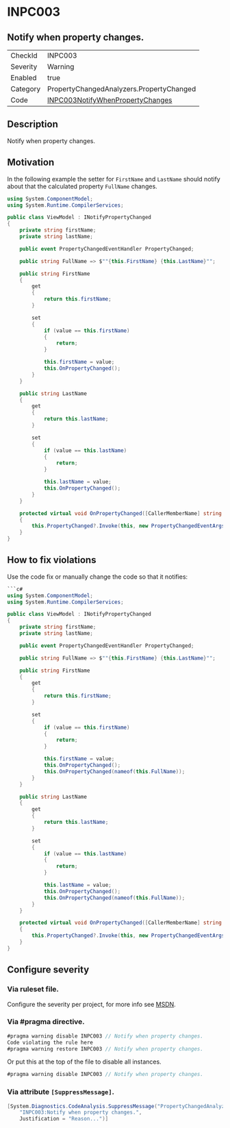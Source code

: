 # INPC003
## Notify when property changes.

<!-- start generated table -->
<table>
  <tr>
    <td>CheckId</td>
    <td>INPC003</td>
  </tr>
  <tr>
    <td>Severity</td>
    <td>Warning</td>
  </tr>
  <tr>
    <td>Enabled</td>
    <td>true</td>
  </tr>
  <tr>
    <td>Category</td>
    <td>PropertyChangedAnalyzers.PropertyChanged</td>
  </tr>
  <tr>
    <td>Code</td>
    <td><a href="https://github.com/DotNetAnalyzers/PropertyChangedAnalyzers/blob/master/PropertyChangedAnalyzers/INPC003NotifyWhenPropertyChanges.cs">INPC003NotifyWhenPropertyChanges</a></td>
  </tr>
</table>
<!-- end generated table -->

## Description

Notify when property changes.

## Motivation

In the following example the setter for `FirstName` and `LastName` should notify about that the calculated property `FullName` changes.

```c#
using System.ComponentModel;
using System.Runtime.CompilerServices;

public class ViewModel : INotifyPropertyChanged
{
    private string firstName;
    private string lastName;

    public event PropertyChangedEventHandler PropertyChanged;

    public string FullName => $""{this.FirstName} {this.LastName}"";

    public string FirstName
    {
        get
        {
            return this.firstName;
        }

        set
        {
            if (value == this.firstName)
            {
                return;
            }

            this.firstName = value;
            this.OnPropertyChanged();
        }
    }

    public string LastName
    {
        get
        {
            return this.lastName;
        }

        set
        {
            if (value == this.lastName)
            {
                return;
            }

            this.lastName = value;
            this.OnPropertyChanged();
        }
    }

    protected virtual void OnPropertyChanged([CallerMemberName] string propertyName = null)
    {
        this.PropertyChanged?.Invoke(this, new PropertyChangedEventArgs(propertyName));
    }
}
```

## How to fix violations

Use the code fix or manually change the code so that it notifies:

```c#
```c#
using System.ComponentModel;
using System.Runtime.CompilerServices;

public class ViewModel : INotifyPropertyChanged
{
    private string firstName;
    private string lastName;

    public event PropertyChangedEventHandler PropertyChanged;

    public string FullName => $""{this.FirstName} {this.LastName}"";

    public string FirstName
    {
        get
        {
            return this.firstName;
        }

        set
        {
            if (value == this.firstName)
            {
                return;
            }

            this.firstName = value;
            this.OnPropertyChanged();
            this.OnPropertyChanged(nameof(this.FullName));
        }
    }

    public string LastName
    {
        get
        {
            return this.lastName;
        }

        set
        {
            if (value == this.lastName)
            {
                return;
            }

            this.lastName = value;
            this.OnPropertyChanged();
            this.OnPropertyChanged(nameof(this.FullName));
        }
    }

    protected virtual void OnPropertyChanged([CallerMemberName] string propertyName = null)
    {
        this.PropertyChanged?.Invoke(this, new PropertyChangedEventArgs(propertyName));
    }
}
```

<!-- start generated config severity -->
## Configure severity

### Via ruleset file.

Configure the severity per project, for more info see [MSDN](https://msdn.microsoft.com/en-us/library/dd264949.aspx).

### Via #pragma directive.
```C#
#pragma warning disable INPC003 // Notify when property changes.
Code violating the rule here
#pragma warning restore INPC003 // Notify when property changes.
```

Or put this at the top of the file to disable all instances.
```C#
#pragma warning disable INPC003 // Notify when property changes.
```

### Via attribute `[SuppressMessage]`.

```C#
[System.Diagnostics.CodeAnalysis.SuppressMessage("PropertyChangedAnalyzers.PropertyChanged", 
    "INPC003:Notify when property changes.", 
    Justification = "Reason...")]
```
<!-- end generated config severity -->